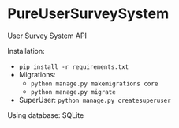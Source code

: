 # PureUserSurveySystem
User Survey System API  

Installation:  
* `pip install -r requirements.txt`
* Migrations:  
  * `python manage.py makemigrations core`
  * `python manage.py migrate`
* SuperUser: `python manage.py createsuperuser`
  
Using database: SQLite

